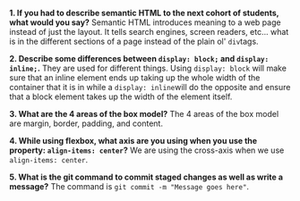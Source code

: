 **1. If you had to describe semantic HTML to the next cohort of students, what would you say?**
Semantic HTML introduces meaning to a web page instead of just the layout. It tells search engines, screen readers, etc... what is in the different sections of a page instead of the plain ol' `div`tags.

  

**2. Describe some differences between ```display: block;``` and ```display: inline;```.**
They are used for different things. Using `display: block` will make sure that an inline element ends up taking up the whole width of the container that it is in while a `display: inline`will do the opposite and ensure that a block element takes up the width of the element itself.

  

**3. What are the 4 areas of the box model?**
The 4 areas of the box model are margin, border, padding, and content.

  

**4. While using flexbox, what axis are you using when you use the property: ```align-items: center```?**
We are using the cross-axis when we use `align-items: center`.

  

**5. What is the git command to commit staged changes as well as write a message?**
The command is `git commit -m "Message goes here"`.